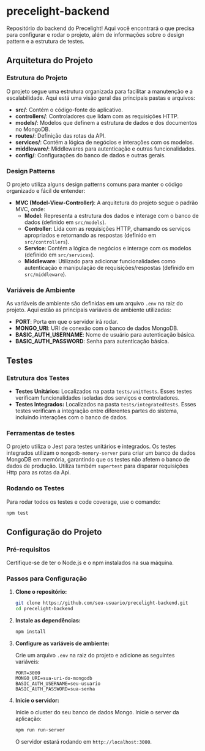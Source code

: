# precelight-backend

Repositório do backend do Precelight! Aqui você encontrará o que precisa para configurar e rodar o projeto, além de informações sobre o design pattern e a estrutura de testes.

## Arquitetura do Projeto

### Estrutura do Projeto

O projeto segue uma estrutura organizada para facilitar a manutenção e a escalabilidade. Aqui está uma visão geral das principais pastas e arquivos:

  - **src/**: Contém o código-fonte do aplicativo.
  - **controllers/**: Controladores que lidam com as requisições HTTP.
  - **models/**: Modelos que definem a estrutura de dados e dos documentos no MongoDB.
  - **routes/**: Definição das rotas da API.
  - **services/**: Contém a lógica de negócios e interações com os modelos.
  - **middleware/**: Middlewares para autenticação e outras funcionalidades.
  - **config/**: Configurações do banco de dados e outras gerais.

### Design Patterns

O projeto utiliza alguns design patterns comuns para manter o código organizado e fácil de entender:

- **MVC (Model-View-Controller)**: A arquitetura do projeto segue o padrão MVC, onde:
  - **Model**: Representa a estrutura dos dados e interage com o banco de dados (definido em `src/models`).
  - **Controller**: Lida com as requisições HTTP, chamando os serviços apropriados e retornando as respostas (definido em `src/controllers`).
  - **Service**: Contém a lógica de negócios e interage com os modelos (definido em `src/services`).
  - **Middleware**: Utilizado para adicionar funcionalidades como autenticação e manipulação de requisições/respostas (definido em `src/middleware`).

### Variáveis de Ambiente

As variáveis de ambiente são definidas em um arquivo `.env` na raiz do projeto. Aqui estão as principais variáveis de ambiente utilizadas:

- **PORT**: Porta em que o servidor irá rodar.
- **MONGO_URI**: URI de conexão com o banco de dados MongoDB.
- **BASIC_AUTH_USERNAME**: Nome de usuário para autenticação básica.
- **BASIC_AUTH_PASSWORD**: Senha para autenticação básica.

## Testes

### Estrutura dos Testes

- **Testes Unitários:** Localizados na pasta `tests/unitTests`. Esses testes verificam funcionalidades isoladas dos serviços e controladores.
- **Testes Integrados:** Localizados na pasta `tests/integratedTests`. Esses testes verificam a integração entre diferentes partes do sistema, incluindo interações com o banco de dados.

### Ferramentas de testes

O projeto utiliza o Jest para testes unitários e integrados. Os testes integrados utilizam o `mongodb-memory-server` para criar um banco de dados MongoDB em memória, garantindo que os testes não afetem o banco de dados de produção.
Utiliza também `supertest` para disparar requisições Http para as rotas da Api.

### Rodando os Testes

Para rodar todos os testes e code coverage, use o comando:

```bash
npm test
```


## Configuração do Projeto

### Pré-requisitos

Certifique-se de ter o Node.js e o npm instalados na sua máquina.

### Passos para Configuração

1. **Clone o repositório:**

    ```bash
    git clone https://github.com/seu-usuario/precelight-backend.git
    cd precelight-backend
    ```

2. **Instale as dependências:**

    ```bash
    npm install
    ```

3. **Configure as variáveis de ambiente:**

    Crie um arquivo `.env` na raiz do projeto e adicione as seguintes variáveis:

    ```env
    PORT=3000
    MONGO_URI=sua-uri-do-mongodb
    BASIC_AUTH_USERNAME=seu-usuario
    BASIC_AUTH_PASSWORD=sua-senha
    ```

4. **Inicie o servidor:**

    Inicie o cluster do seu banco de dados Mongo.
    Inicie o server da aplicação:
    
    ```bash
    npm run run-server
    ```

    O servidor estará rodando em `http://localhost:3000`.




